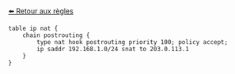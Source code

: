 [⬅️ Retour aux règles](./README.md)

```
table ip nat {
    chain postrouting {
        type nat hook postrouting priority 100; policy accept;
        ip saddr 192.168.1.0/24 snat to 203.0.113.1
    }
}
```